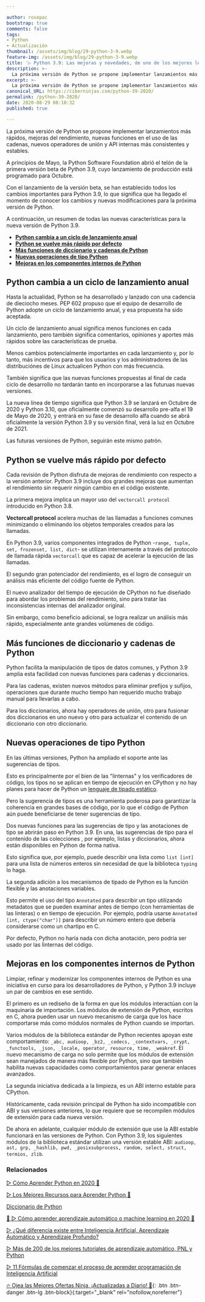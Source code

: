 ```yaml
---

author: rosepac
bootstrap: true
comments: false
tags:
- Python
- Actualización
thumbnail: /assets/img/blog/29-python-3-9.webp
feature-img: /assets/img/blog/29-python-3-9.webp
title: '▷ Python 3.9: Las mejoras y novedades, de uno de los mejores lenguaje de programación para el futuro'
description: >-
  La próxima versión de Python se propone implementar lanzamientos más rápidos, mejoras del rendimiento, nuevas funciones en el uso de las cadenas, nuevos operadores de unión y API internas más consistentes y estables.
excerpt: >-
  La próxima versión de Python se propone implementar lanzamientos más rápidos, mejoras del rendimiento, nuevas funciones en el uso de las cadenas, nuevos operadores de unión y API internas más consistentes y estables.
canonical_URL: https://ciberninjas.com/python-39-2020/
permalink: /python-39-2020/
date: 2020-08-29 08:10:32
published: true

---
```


La próxima versión de Python se propone implementar lanzamientos más rápidos, mejoras del rendimiento, nuevas funciones en el uso de las cadenas, nuevos operadores de unión y API internas más consistentes y estables.

A principios de Mayo, la Python Software Foundation abrió el telón de la primera versión beta de Python 3.9, cuyo lanzamiento de producción está programado para Octubre.

Con el lanzamiento de la versión beta, se han establecido todos los cambios importantes para Python 3.9, lo que significa que ha llegado el momento de conocer los cambios y nuevas modificaciones para la próxima versión de Python.

A continuación, un resumen de todas las nuevas características para la nueva versión de Python 3.9.

- [**Python cambia a un ciclo de lanzamiento anual**](#python-cambia-a-un-ciclo-de-lanzamiento-anual)
- [**Python se vuelve más rápido por defecto**](#python-se-vuelve-más-rápido-por-defecto)
- [**Más funciones de diccionario y cadenas de Python**](#más-funciones-de-diccionario-y-cadenas-de-python)
- [**Nuevas operaciones de tipo Python**](#nuevas-operaciones-de-tipo-python)
- [**Mejoras en los componentes internos de Python**](#mejoras-en-los-componentes-internos-de-python)

## **Python cambia a un ciclo de lanzamiento anual**

Hasta la actualidad, Python se ha desarrollado y lanzado con una cadencia de dieciocho meses. PEP 602 propuso que el equipo de desarrollo de Python adopte un ciclo de lanzamiento anual, y esa propuesta ha sido aceptada.

Un ciclo de lanzamiento anual significa menos funciones en cada lanzamiento, pero también significa comentarios, opiniones y aportes más rápidos sobre las características de prueba.

Menos cambios potencialmente importantes en cada lanzamiento y, por lo tanto, más incentivos para que los usuarios y los administradores de las distribuciónes de Linux actualicen Python con más frecuencia.

También significa que las nuevas funciones propuestas al final de cada ciclo de desarrollo no tardarán tanto en incorporarse a las futuruas nuevas versiones.

La nueva línea de tiempo significa que Python 3.9 se lanzará en Octubre de 2020 y Python 3.10, que oficialmente comenzó su desarrollo pre-alfa el 19 de Mayo de 2020, y entrará en su fase de desarrollo alfa cuando se abrá oficialmente la versión Python 3.9 y su versión final, verá la luz en Octubre de 2021.

Las futuras versiones de Python, seguirán este mismo patrón.

## **Python se vuelve más rápido por defecto**

Cada revisión de Python disfruta de mejoras de rendimiento con respecto a la versión anterior. Python 3.9 incluye dos grandes mejoras que aumentan el rendimiento sin requerir ningún cambio en el código existente.

La primera mejora implica un mayor uso del `vectorcall protocol` introducido en Python 3.8.

**Vectorcall protocol** acelera muchas de las llamadas a funciones comunes minimizando o eliminando los objetos temporales creados para las llamadas.

En Python 3.9, varios componentes integrados de Python -`range, tuple, set, frozenset, list, dict`- se utilizan internamente a través del protocolo de llamada rápida `vectorcall` que es capaz de acelerar la ejecución de las llamadas.

El segundo gran potenciador del rendimiento, es el logro de conseguir un análisis más eficiente del código fuente de Python.

El nuevo analizador del tiempo de ejecución de CPython no fue diseñado para abordar los problemas del rendimiento, sino para tratar las inconsistencias internas del analizador original.

Sin embargo, como beneficio adicional, se logra realizar un análisis más rápido, especialmente ante grandes volúmenes de código.

## **Más funciones de diccionario y cadenas de Python**

Python facilita la manipulación de tipos de datos comunes, y Python 3.9 amplía esta facilidad con nuevas funciones para cadenas y diccionarios.

Para las cadenas, existen nuevos métodos para eliminar prefijos y sufijos, operaciones que durante mucho tiempo han requerido mucho trabajo manual para llevarlas a cabo.

Para los diccionarios, ahora hay operadores de unión, otro para fusionar dos diccionarios en uno nuevo y otro para actualizar el contenido de un diccionario con otro diccionario.

## **Nuevas operaciones de tipo Python**

En las últimas versiones, Python ha ampliado el soporte ante las sugerencias de tipos.

Esto es principalmente por el bien de las "linternas" y los verificadores de código, los tipos no se aplican en tiempo de ejecución en CPython y no hay planes para hacer de Python un [lenguaje de tipado estático](https://ciberninjas.com/lenguaje-tipado/).

Pero la sugerencia de tipos es una herramienta poderosa para garantizar la coherencia en grandes bases de código, por lo que el código de Python aún puede beneficiarse de tener sugerencias de tipo.

Dos nuevas funciones para las sugerencias de tipo y las anotaciones de tipo se abrirán paso en Python 3.9. En una, las sugerencias de tipo para el contenido de las colecciones , por ejemplo, listas y diccionarios, ahora están disponibles en Python de forma nativa.

Esto significa que, por ejemplo, puede describir una lista como `list [int]` para una lista de números enteros sin necesidad de que la biblioteca `typing` lo haga.

La segunda adición a los mecanismos de tipado de Python es la función flexible y las anotaciones variables.

Esto permite el uso del tipo `Annotated` para describir un tipo utilizando metadatos que se pueden examinar antes de tiempo (con herramientas de las linteras) o en tiempo de ejecución. Por ejemplo, podría usarse `Annotated [int, ctype("char")]` para describir un número entero que debería considerarse como un chartipo en C.

Por defecto, Python no haría nada con dicha anotación, pero podría ser usado por las linternas del código.

## **Mejoras en los componentes internos de Python**

Limpiar, refinar y modernizar los componentes internos de Python es una iniciativa en curso para los desarrolladores de Python, y Python 3.9 incluye un par de cambios en ese sentido.

El primero es un rediseño de la forma en que los módulos interactúan con la maquinaria de importación. Los módulos de extensión de Python, escritos en C, ahora pueden usar un nuevo mecanismo de carga que los hace comportarse más como módulos normales de Python cuando se importan.

Varios módulos de la biblioteca estándar de Python recientes apoyan este comportamiento: `_abc, audioop, _bz2, _codecs, _contextvars, _crypt, _functools, _json, _locale, operator, resource, time, _weakref`. El nuevo mecanismo de carga no solo permite que los módulos de extensión sean manejados de manera más flexible por Python, sino que también habilita nuevas capacidades como comportamientos parar generar enlaces avanzados.

La segunda iniciativa dedicada a la limpieza, es un ABI interno estable para CPython.

Históricamente, cada revisión principal de Python ha sido incompatible con ABI y sus versiones anteriores, lo que requiere que se recompilen módulos de extensión para cada nueva versión.

De ahora en adelante, cualquier módulo de extensión que use la ABI estable funcionará en las versiones de Python. Con Python 3.9, los siguientes módulos de la biblioteca estándar utilizan una versión estable ABI: `audioop, ast, grp, _hashlib, pwd, _posixsubprocess, random, select, struct, termios, zlib`.
<!-- https://www.infoworld.com/article/3543885/python-39-whats-new-and-better.html -->

### **Relacionados** <!-- omit in toc -->

[▷ Cómo Aprender Python en 2020 🐍](https://ciberninjas.com/python/)

[▷ Los Mejores Recursos para Aprender Python 🐍](https://ciberninjas.com/python-recursos/)

[Diccionario de Python](https://ciberninjas.com/glosario/completo-tecnologias-python/)

[🥇 ▷ Cómo aprender aprendizaje automático o machine learning en 2020 🤖](https://ciberninjas.com/que-aprender-sobre-machine-learning-2020/)

[▷ ¿Qué diferencia existe entre Inteligencia Artificial, Aprendizaje Automático y Aprendizaje Profundo?](https://ciberninjas.com/diferencias-entre-ai-ml-dl/)

[▷ Más de 200 de los mejores tutoriales de aprendizaje automático, PNL y Python](https://ciberninjas.com/aprendizaje-automatico-cursos-ingles/)

[▷ 11 Fórmulas de comenzar el proceso de aprender programación de Inteligencia Artificial](https://ciberninjas.com/11-aprendizajes-principiantes-inteligencia-artificial/)

[🔥 Ojea las Mejores Ofertas Ninja, ¡Actualizadas a Diario! 🎁](https://www.amazon.es/shop/cibercursos){: .btn .btn-danger .btn-lg .btn-block}{:target="_blank" rel="nofollow,noreferrer"}